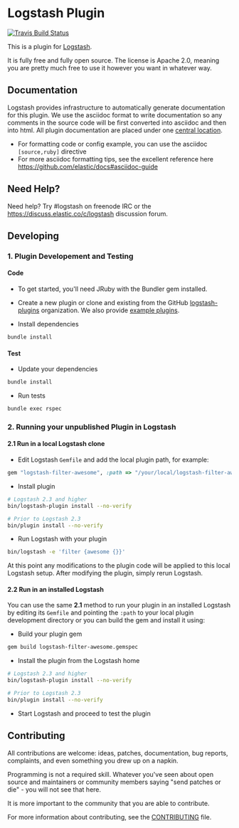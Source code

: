 # Logstash Plugin

[![Travis Build Status](https://travis-ci.org/logstash-plugins/logstash-input-gelf.svg)](https://travis-ci.org/logstash-plugins/logstash-input-gelf)

This is a plugin for [Logstash](https://github.com/elastic/logstash).

It is fully free and fully open source. The license is Apache 2.0, meaning you are pretty much free to use it however you want in whatever way.

## Documentation

Logstash provides infrastructure to automatically generate documentation for this plugin. We use the asciidoc format to write documentation so any comments in the source code will be first converted into asciidoc and then into html. All plugin documentation are placed under one [central location](http://www.elastic.co/guide/en/logstash/current/).

- For formatting code or config example, you can use the asciidoc `[source,ruby]` directive
- For more asciidoc formatting tips, see the excellent reference here https://github.com/elastic/docs#asciidoc-guide

## Need Help?

Need help? Try #logstash on freenode IRC or the https://discuss.elastic.co/c/logstash discussion forum.

## Developing

### 1. Plugin Developement and Testing

#### Code
- To get started, you'll need JRuby with the Bundler gem installed.

- Create a new plugin or clone and existing from the GitHub [logstash-plugins](https://github.com/logstash-plugins) organization. We also provide [example plugins](https://github.com/logstash-plugins?query=example).

- Install dependencies
```sh
bundle install
```

#### Test

- Update your dependencies

```sh
bundle install
```

- Run tests

```sh
bundle exec rspec
```

### 2. Running your unpublished Plugin in Logstash

#### 2.1 Run in a local Logstash clone

- Edit Logstash `Gemfile` and add the local plugin path, for example:
```ruby
gem "logstash-filter-awesome", :path => "/your/local/logstash-filter-awesome"
```
- Install plugin
```sh
# Logstash 2.3 and higher
bin/logstash-plugin install --no-verify

# Prior to Logstash 2.3
bin/plugin install --no-verify

```
- Run Logstash with your plugin
```sh
bin/logstash -e 'filter {awesome {}}'
```
At this point any modifications to the plugin code will be applied to this local Logstash setup. After modifying the plugin, simply rerun Logstash.

#### 2.2 Run in an installed Logstash

You can use the same **2.1** method to run your plugin in an installed Logstash by editing its `Gemfile` and pointing the `:path` to your local plugin development directory or you can build the gem and install it using:

- Build your plugin gem
```sh
gem build logstash-filter-awesome.gemspec
```
- Install the plugin from the Logstash home
```sh
# Logstash 2.3 and higher
bin/logstash-plugin install --no-verify

# Prior to Logstash 2.3
bin/plugin install --no-verify

```
- Start Logstash and proceed to test the plugin

## Contributing

All contributions are welcome: ideas, patches, documentation, bug reports, complaints, and even something you drew up on a napkin.

Programming is not a required skill. Whatever you've seen about open source and maintainers or community members  saying "send patches or die" - you will not see that here.

It is more important to the community that you are able to contribute.

For more information about contributing, see the [CONTRIBUTING](https://github.com/elastic/logstash/blob/master/CONTRIBUTING.md) file.